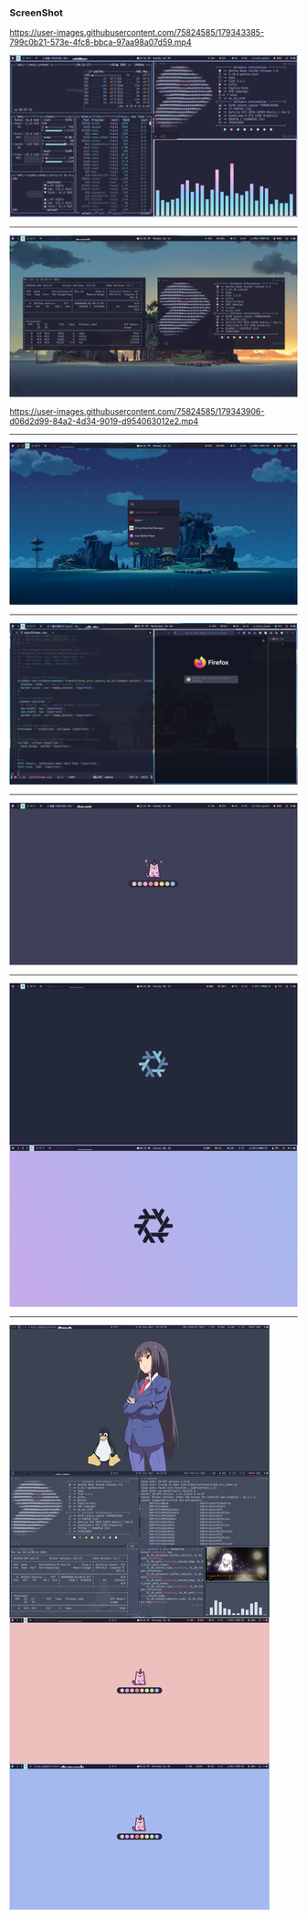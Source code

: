 ### ScreenShot

https://user-images.githubusercontent.com/75824585/179343385-799c0b21-573e-4fc8-bbca-97aa98a07d59.mp4

![](./show/show5.png)

<hr>

![](./show/show9.png)

https://user-images.githubusercontent.com/75824585/179343906-d06d2d99-84a2-4d34-9019-d954063012e2.mp4

<hr>

![](./show/show10.png)

<hr>

![](./show/show7.png)

<hr />

![](./show/show6.png)

<hr>

![](./show/show8.png)

<hr>

![](./show/show.png)
